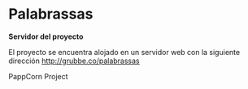 # Palabrassas

<b>Servidor del proyecto</b>

El proyecto se encuentra alojado en un servidor web con la siguiente dirección http://grubbe.co/palabrassas

PappCorn Project
